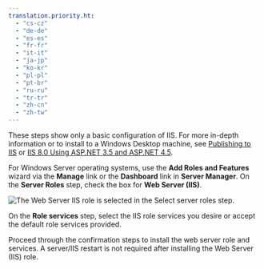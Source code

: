 ```yaml
---
translation.priority.ht: 
  - "cs-cz"
  - "de-de"
  - "es-es"
  - "fr-fr"
  - "it-it"
  - "ja-jp"
  - "ko-kr"
  - "pl-pl"
  - "pt-br"
  - "ru-ru"
  - "tr-tr"
  - "zh-cn"
  - "zh-tw"
---
```

These steps show only a basic configuration of IIS. For more in-depth information or to install to a Windows Desktop machine, see [Publishing to IIS](https://docs.microsoft.com/aspnet/core/publishing/iis?tabs=aspnetcore2x#iis-configuration) or [IIS 8.0 Using ASP.NET 3.5 and ASP.NET 4.5](https://docs.microsoft.com/iis/get-started/whats-new-in-iis-8/iis-80-using-aspnet-35-and-aspnet-45).

For Windows Server operating systems, use the **Add Roles and Features** wizard via the **Manage** link or the **Dashboard** link in **Server Manager**. On the **Server Roles** step, check the box for **Web Server (IIS)**.

![The Web Server IIS role is selected in the Select server roles step.](../media/remotedbg-server-roles-ws2012.png)

On the **Role services** step, select the IIS role services you desire or accept the default role services provided.

Proceed through the confirmation steps to install the web server role and services. A server/IIS restart is not required after installing the Web Server (IIS) role.